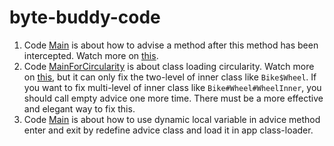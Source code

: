 # byte-buddy-code

1. Code [Main](/src/main/java/Main.java) is about how to advise a method after this method has been intercepted.
Watch more on [this](https://github.com/raphw/byte-buddy/issues/900).
2. Code [MainForCircularity](src/main/java/MainForCircularity.java) is about class loading circularity.
Watch more on [this](https://github.com/raphw/byte-buddy/issues/530#issuecomment-419002236),
but it can only fix the two-level of inner class like `Bike$Wheel`. If you want to fix multi-level of inner class 
like `Bike#Wheel#WheelInner`, you should call empty advice one more time. 
There must be a more effective and elegant way to fix this.
3. Code [Main](/src/main/java/MainForParaAttachTemplateCallAdvisor.java) is about how to use dynamic local variable in advice method enter and exit 
by redefine advice class and load it in app class-loader.

